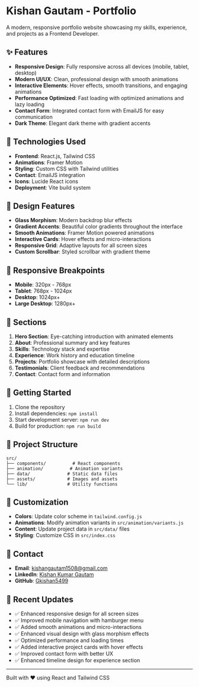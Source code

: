 # Kishan Gautam - Portfolio

A modern, responsive portfolio website showcasing my skills, experience, and projects as a Frontend Developer.

## ✨ Features

- **Responsive Design**: Fully responsive across all devices (mobile, tablet, desktop)
- **Modern UI/UX**: Clean, professional design with smooth animations
- **Interactive Elements**: Hover effects, smooth transitions, and engaging animations
- **Performance Optimized**: Fast loading with optimized animations and lazy loading
- **Contact Form**: Integrated contact form with EmailJS for easy communication
- **Dark Theme**: Elegant dark theme with gradient accents

## 🚀 Technologies Used

- **Frontend**: React.js, Tailwind CSS
- **Animations**: Framer Motion
- **Styling**: Custom CSS with Tailwind utilities
- **Contact**: EmailJS integration
- **Icons**: Lucide React icons
- **Deployment**: Vite build system

## 🎨 Design Features

- **Glass Morphism**: Modern backdrop blur effects
- **Gradient Accents**: Beautiful color gradients throughout the interface
- **Smooth Animations**: Framer Motion powered animations
- **Interactive Cards**: Hover effects and micro-interactions
- **Responsive Grid**: Adaptive layouts for all screen sizes
- **Custom Scrollbar**: Styled scrollbar with gradient theme

## 📱 Responsive Breakpoints

- **Mobile**: 320px - 768px
- **Tablet**: 768px - 1024px
- **Desktop**: 1024px+
- **Large Desktop**: 1280px+

## 🎯 Sections

1. **Hero Section**: Eye-catching introduction with animated elements
2. **About**: Professional summary and key features
3. **Skills**: Technology stack and expertise
4. **Experience**: Work history and education timeline
5. **Projects**: Portfolio showcase with detailed descriptions
6. **Testimonials**: Client feedback and recommendations
7. **Contact**: Contact form and information

## 🚀 Getting Started

1. Clone the repository
2. Install dependencies: `npm install`
3. Start development server: `npm run dev`
4. Build for production: `npm run build`

## 📁 Project Structure

```
src/
├── components/          # React components
├── animation/          # Animation variants
├── data/              # Static data files
├── assets/            # Images and assets
└── lib/               # Utility functions
```

## 🎨 Customization

- **Colors**: Update color scheme in `tailwind.config.js`
- **Animations**: Modify animation variants in `src/animation/variants.js`
- **Content**: Update project data in `src/data/` files
- **Styling**: Customize CSS in `src/index.css`

## 📧 Contact

- **Email**: kishangautam1508@gmail.com
- **LinkedIn**: [Kishan Kumar Gautam](https://www.linkedin.com/in/kishan-kumar-gautam-4700751a5/)
- **GitHub**: [Gkishan5499](https://github.com/Gkishan5499)

## 🔄 Recent Updates

- ✅ Enhanced responsive design for all screen sizes
- ✅ Improved mobile navigation with hamburger menu
- ✅ Added smooth animations and micro-interactions
- ✅ Enhanced visual design with glass morphism effects
- ✅ Optimized performance and loading times
- ✅ Added interactive project cards with hover effects
- ✅ Improved contact form with better UX
- ✅ Enhanced timeline design for experience section

---

Built with ❤️ using React and Tailwind CSS

